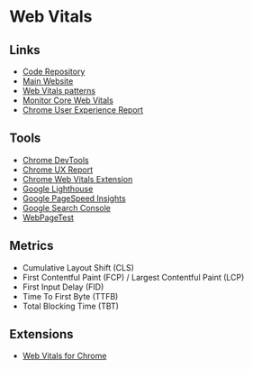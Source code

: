 # Web Vitals

<!--
Lazy loading
-->

## Links

- [Code Repository](https://github.com/GoogleChrome/web-vitals)
- [Main Website](https://web.dev/vitals/)
- [Web Vitals patterns](https://web.dev/patterns/web-vitals-patterns/)
- [Monitor Core Web Vitals](https://sentry.io/for/web-vitals/)
- [Chrome User Experience Report](https://developers.google.com/web/tools/chrome-user-experience-report)

## Tools

- [Chrome DevTools](https://developer.chrome.com/docs/devtools/)
- [Chrome UX Report](https://developers.google.com/web/tools/chrome-user-experience-report)
- [Chrome Web Vitals Extension](https://chrome.google.com/webstore/detail/web-vitals/ahfhijdlegdabablpippeagghigmibma?hl=en)
- [Google Lighthouse](https://github.com/GoogleChrome/lighthouse)
- [Google PageSpeed Insights](https://developers.google.com/speed/pagespeed/insights/)
- [Google Search Console](https://search.google.com/search-console/about)
- [WebPageTest](https://webpagetest.org/)

## Metrics

- Cumulative Layout Shift (CLS)
- First Contentful Paint (FCP) / Largest Contentful Paint (LCP)
- First Input Delay (FID)
- Time To First Byte (TTFB)
- Total Blocking Time (TBT)

## Extensions

- [Web Vitals for Chrome](https://chrome.google.com/webstore/detail/web-vitals/ahfhijdlegdabablpippeagghigmibma?hl=en)
